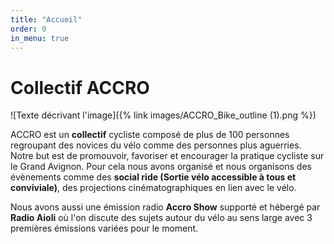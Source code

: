 ```yaml
---
title: "Accueil"
order: 0
in_menu: true
---
```

# Collectif ACCRO 

![Texte décrivant l'image]({% link images/ACCRO_Bike_outline (1).png %})

ACCRO est un **collectif**  cycliste composé de plus de 100 personnes regroupant des novices du vélo comme des personnes plus aguerries. Notre but est de promouvoir, favoriser et encourager la pratique cycliste sur le Grand Avignon. Pour cela nous avons organisé et nous organisons des évènements comme des **social ride (Sortie vélo accessible à tous et conviviale)**, des projections cinématographiques en lien avec le vélo.

Nous avons aussi une émission radio **Accro Show** supporté et hébergé par **Radio Aioli** où l'on discute des sujets autour du vélo au sens large avec 3 premières émissions variées pour le moment. 
